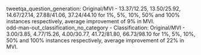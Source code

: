 tweetqa_question_generation: Original/MVI - 13.37/12.25, 13.50/25.92, 14.67/27.14, 27.88/41.06, 37.24/44.10 for 1%, 5%, 10%, 50% and 100% instances respectively, average improvement of 9% in MVI. \
odd-man-out_classification_no_category - Classification: Original/MVI - 3.00/3.85, 4.77/15.26, 4.00/30.77, 41.72/81.80, 66.73/98.10 for 1%, 5%, 10%, 50% and 100% instances respectively, average improvement of 22% in MVI.
